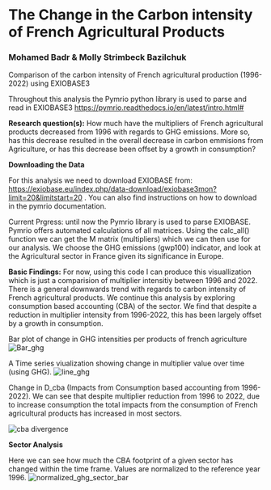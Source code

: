 # The Change in the Carbon intensity of French Agricultural Products
### Mohamed Badr & Molly Strimbeck Bazilchuk 

Comparison of the carbon intensity of French agricultural production (1996-2022) using EXIOBASE3

Throughout this analysis the Pymrio python library is used to parse and read in EXIOBASE3
https://pymrio.readthedocs.io/en/latest/intro.html#

**Research question(s):** How much have the multipliers of French agricultural products decreased from 1996 with regards to GHG emissions. More so, has this decrease resulted in the overall decrease in carbon emmisions from Agriculture, or has this decrease been offset by a growth in consumption?


**Downloading the Data**

For this analysis we need to download EXIOBASE from: https://exiobase.eu/index.php/data-download/exiobase3mon?limit=20&limitstart=20 . You can also find instructions on how to download in the pymrio documentation. 

Current Prgress: until now the Pymrio library is used to parse EXIOBASE. Pymrio offers automated calculations of all matrices. Using the calc_all() function we can get the M matrix (multipliers) which we can then use for our analysis. We choose the GHG emissions (gwp100) indicator, and look at the Agricultural sector in France given its significance in Europe. 

**Basic Findings:**
For now, using this code I can produce this visuallization which is just a comparision of multiplier intensitiy between 1996 and 2022. There is a general downwards trend with regards to carbon intensity of French agricultural products. We continue this analysis by exploring consumption based accounting (CBA) of the sector. We find that despite a reduction in multiplier intensity from 1996-2022, this has been largely offset by a growth in consumption. 

Bar plot of change in GHG intensities per products of french agriculture
![Bar_ghg](https://user-images.githubusercontent.com/62759252/161522259-05342f1f-eebf-4723-82db-5ab89a6e6844.png)


A Time series viualization showing change in multiplier value over time (using GHG). 
![line_ghg](https://user-images.githubusercontent.com/62759252/161522208-0478b956-66ed-4f21-ace0-53057aa0316a.png)


Change in D_cba (Impacts from Consumption based accounting from 1996-2022). We can see that despite multiplier reduction from 1996 to 2022, due to increase consumption the total impacts from the consumption of French agricultural products has increased in most sectors. 

![cba divergence](https://user-images.githubusercontent.com/62759252/161279446-c1cef288-8938-4ac4-a723-cba780c5be6e.png)


**Sector Analysis**

Here we can see how much the CBA footprint of a given sector has changed within the time frame. Values are normalized to the reference year 1996. 
![normalized_ghg_sector_bar](https://user-images.githubusercontent.com/62759252/161553272-b4ee6cf5-503f-47f1-a763-59d81f48a998.png)


